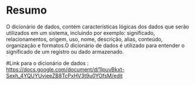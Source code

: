 # Resumo
O dicionário de dados, contém características lógicas dos dados que serão utilizados em um sistema, incluindo por exemplo: significado, relacionamentos, origem, uso, nome, descrição, alias, conteúdo, organização e formatos.O dicionário de dados é utilizado para entender o significado de um registro ou dado armazenado.

#Link para o dicionário de dados : 
https://docs.google.com/document/d/1IpuvBkxt-Sexh_4YQUYUvjeeZB8TcPxHV3t9u0YOfsM/edit
